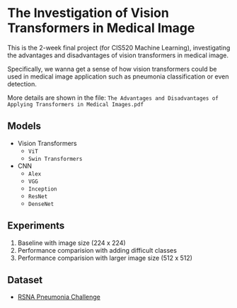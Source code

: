 # The Investigation of Vision Transformers in Medical Image

This is the 2-week final project (for CIS520 Machine Learning), investigating the advantages and disadvantages of vision transformers in medical image. 


Specifically, we wanna get a sense of how vision transformers could be used in medical image application such as pneumonia classification or even detection.


More details are shown in the file: `The Advantages and Disadvantages of Applying Transformers in Medical Images.pdf`


## Models
* Vision Transformers
  * `ViT`
  * `Swin Transformers`
* CNN
  * `Alex`
  * `VGG`
  * `Inception`
  * `ResNet`
  * `DenseNet`


## Experiments
1. Baseline with image size (224 x 224)
2. Performance comparision with adding difficult classes
3. Performance comparision with larger image size (512 x 512)




## Dataset
* [RSNA Pneumonia Challenge](https://www.kaggle.com/c/rsna-pneumonia-detection-challenge)

